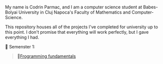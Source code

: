My name is Codrin Parmac, and I am a computer science student at Babes-Bolyai University in Cluj Napoca's Faculty of Mathematics and Computer-Science.

This repository houses all of the projects I've completed for university up to this point. I don't promise that everything will work perfectly, but I gave everything I had.

:file_folder: Semenster 1: <br>
> :snake:[Frogramming fundamentals](First%20year/1st%20semester/FP/lab/Complex%20numbers%20manager)
